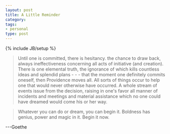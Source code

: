 ```yaml
---
layout: post
title: A Little Reminder
category: 
tags: 
- personal
type: post
---
```

{% include JB/setup %}

> Until one is committed, there is hesitancy. 
> the chance to draw back,
> always ineffectiveness concerning all acts of initiative (and creation).
> There is one elemental truth,
> the ignorance of which kills countless ideas
> and splendid plans - - -
> that the moment one definitely commits oneself,
> then Providence moves all.
> All sorts of things occur to help one
> that would never otherwise have occurred.
> A whole stream of events issue from the decision,
> raising in one's favor all manner of incidents
> and meetings and material assistance
> which no one could have dreamed would come his or her way.

> Whatever you can do or dream, you can begin it.
> Boldness has genius, power and magic in it.
> Begin it now.

---Goethe
